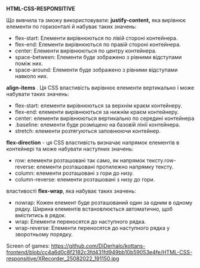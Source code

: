 **HTML-CSS-RESPONSITIVE**

Що вивчила та зможу використовувати:
**justify-content,** яка вирівнює елементи по горизонталі й набуває таких значень:
- flex-start: Елементи вирівнюються по лівій стороні контейнера.
- flex-end: Елементи вирівнюються по правій стороні контейнера.
- center: Елементи вирівнюються по центру контейнера.
- space-between: Елементи буде зображено з рівними відступами поміж них.
- space-around: Елементи буде зображено з рівними відступами навколо них.

**align-items** . Ця CSS властивість вирівнює елементи вертикально і може набувати таких значень:

- flex-start: елементи вирівнюються за верхнім краєм контейнеру.
- flex-end: елементи вирівнюються за нижнім краєм контейнеру.
- center: елементи вирівнюються вертикально по середині контейнера
- .baseline: елементи буде розміщено на базовій лінії контейнера.
- stretch: елементи розтягуються заповнюючи контейнер.

**flex-direction** - ця CSS властивість визначає напрямок елементів в контейнері та може набувати наступних значень:

- row: елементи розташовані так само, як напрямок тексту.row-reverse: елементи розташовані протилежно напрямку тексту.
- column: елементи розташовані з гори до низу.
- column-reverse: елементи розташовані з низу до гори.

властивості **flex-wrap**, яка набуває таких значень:

- nowrap: Кожен елемент буде розташований один за одним в одному рядку. Ширина елементів встановлюється автоматично, щоб вміститись в рядок.
- wrap: Елементи переносятся до наступного рядка.
- wrap-reverse: Елементи переносятся до наступного рядка у зворотньому порядку.

Screen of games:
https://github.com/DiDerhalo/kottans-frontend/blob/cc4a6d0c8f2182c3fd431fd949bb10b59053e4fe/HTML-CSS-responsitive/XRecorder_25082022_191150.jpg
